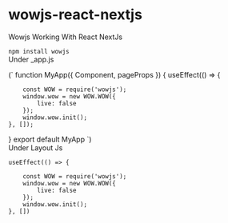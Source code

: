 # wowjs-react-nextjs
Wowjs Working With React NextJs

`` npm install wowjs ``
<br>
Under _app.js
<br>

(`
function MyApp({ Component, pageProps }) {
    useEffect(() => {
        
        const WOW = require('wowjs');
        window.wow = new WOW.WOW({
            live: false
        });
        window.wow.init();
    }, []);
}
export default MyApp
`)
<br>
Under Layout Js
<br>


    useEffect(() => {
        
        const WOW = require('wowjs');
        window.wow = new WOW.WOW({
            live: false
        });
        window.wow.init();
    }, [])

